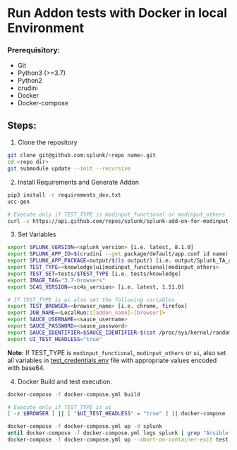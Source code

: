 
# Run Addon tests with Docker in local Environment

### Prerequisitory:
- Git
- Python3 (>=3.7)
- Python2
- crudini
- Docker
- Docker-compose

## Steps:

1. Clone the repository
```bash
git clone git@github.com:splunk/<repo name>.git
cd <repo dir>
git submodule update --init --recursive
```

2. Install Requirements and Generate Addon
```bash
pip3 install -r requirements_dev.txt
ucc-gen

# Execute only if TEST_TYPE is modinput_functional or modinput_others
curl -s https://api.github.com/repos/splunk/splunk-add-on-for-modinput-test/releases/latest | grep "Splunk_TA.*tar.gz" | grep -v search_head | grep -v indexer | grep -v forwarder | cut -d : -f 2,3 | tr -d \" | wget -qi -; tar -xvzf *.tar.gz -C deps/apps/
```

3. Set Variables
```bash
export SPLUNK_VERSION=<splunk_version> [i.e. latest, 8.1.0]
export SPLUNK_APP_ID=$(crudini --get package/default/app.conf id name) [i.e. Splunk_TA_addon-name]
export SPLUNK_APP_PACKAGE=output/$(ls output/) [i.e. output/Splunk_TA_addon-name]
export TEST_TYPE=<knowledge|ui|modinput_functional|modinput_others>
export TEST_SET=tests/$TEST_TYPE [i.e. tests/knowledge]
export IMAGE_TAG="3.7-browsers"
export SC4S_VERSION=<sc4s_version> [i.e. latest, 1.51.0]

# If TEST_TYPE is ui also set the following variables
export TEST_BROWSER=<browser_name> [i.e. chrome, firefox]
export JOB_NAME=<LocalRun::[addon_name]-[browser]>
export SAUCE_USERNAME=<sauce_username>
export SAUCE_PASSWORD=<sauce_password>
export SAUCE_IDENTIFIER=$SAUCE_IDENTIFIER-$(cat /proc/sys/kernel/random/uuid)
export UI_TEST_HEADLESS="true"
```
**Note:** If TEST_TYPE is `modinput_functional`, `modinput_others` or `ui`, also set all variables in [test_credentials.env](test_credentials.env) file with appropriate values encoded with base64.

4. Docker Build and test execution:
```bash
docker-compose -f docker-compose.yml build

# Execute only if TEST_TYPE is ui
[ -z $BROWSER ] || [ "$UI_TEST_HEADLESS" = "true" ] || docker-compose -f docker-compose.yml up -d sauceconnect

docker-compose -f docker-compose.yml up -d splunk
until docker-compose -f docker-compose.yml logs splunk | grep "Ansible playbook complete" ; do sleep 1; done
docker-compose -f docker-compose.yml up --abort-on-container-exit test
```
